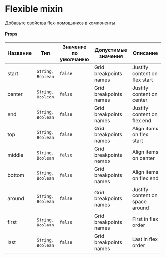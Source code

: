 # Flexible mixin

Добавьте свойства flex-помощников в компоненты

#### Props

| Название   | Тип                   | Значение по умолчанию   | Допустимые значения      | Описание                          |
|------------|-----------------------|-------------------------|--------------------------|-----------------------------------|
| start      | `String`, `Boolean`   | `false`                 | Grid breakpoints names   | Justify content on flex start     |
| center     | `String`, `Boolean`   | `false`                 | Grid breakpoints names   | Justify content on center         |
| end        | `String`, `Boolean`   | `false`                 | Grid breakpoints names   | Justify content on flex end       |
| top        | `String`, `Boolean`   | `false`                 | Grid breakpoints names   | Align items on flex start         |
| middle     | `String`, `Boolean`   | `false`                 | Grid breakpoints names   | Align items on center             |
| bottom     | `String`, `Boolean`   | `false`                 | Grid breakpoints names   | Align items on flex end           |
| around     | `String`, `Boolean`   | `false`                 | Grid breakpoints names   | Justify content on space around   |
| first      | `String`, `Boolean`   | `false`                 | Grid breakpoints names   | First in flex order               |
| last       | `String`, `Boolean`   | `false`                 | Grid breakpoints names   | Last in flex order                |
